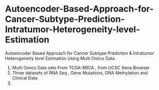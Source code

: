 # Autoencoder-Based-Approach-for-Cancer-Subtype-Prediction-Intratumor-Heterogeneity-level-Estimation
Autoencoder Based Approach for Cancer Subtype Prediction &amp; Intratumor Heterogeneity level Estimation Using Multi Omics Data
1. Multi Omics Data sets From TCGA-BRCA , from UCSC Xena Browser
2. Three datasets  of RNA Seq , Gene Mutations, DNA Methylation and Clinical Data
3. 
